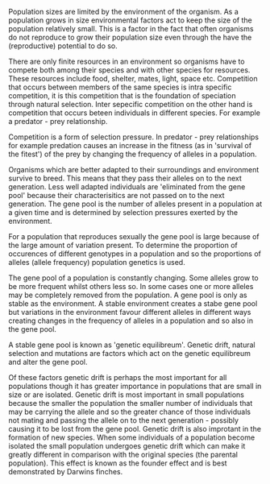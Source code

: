 Population sizes are limited by the environment of the organism. As a population grows in size environmental factors act to keep the size of the population relatively small. This is a factor in the fact that often organisms do not reproduce to grow their population size even through the have the (reproductive) potential to do so.

There are only finite resources in an environment so organisms have to compete both among their species and with other species for resources. These resources include food, shelter, mates, light, space etc. Competition that occurs between members of the same species is intra specific competition, it is this competition that is the foundation of speciation through natural selection. Inter sepecific competition on the other hand is competition that occurs beteen individuals in different species. For example a predator - prey relationship.

Competition is a form of selection pressure. In predator - prey relationships for example predation causes an increase in the fitness (as in 'survival of the fitest') of the prey by changing the frequency of alleles in a population.

Organisms which are better adapted to their surroundings and environment survive to breed. This means that they pass their alleles on to the next generation. Less well adapted individuals are 'eliminated from the gene pool' because their characterisitics are not passed on to the next generation. The gene pool is the number of alleles present in a population at a given time and is determined by selection pressures exerted by the environment.

For a population that reproduces sexually the gene pool is large because of the large amount of variation present. To determine the proportion of occurences of different genotypes in a population and so the proportions of alleles (allele frequency) population genetics is used.

The gene pool of a population is constantly changing. Some alleles grow to be more frequent whilst others less so. In some cases one or more alleles may be completely removed from the population. A gene pool is only as stable as the environment. A stable environment creates a stabe gene pool but variations in the environment favour different alleles in different ways creating changes in the frequency of alleles in a population and so also in the gene pool.

A stable gene pool is known as 'genetic equilibreum'. Genetic drift, natural selection and mutations are factors which act on the genetic equilibreum and alter the gene pool.

Of these factors genetic drift is perhaps the most important for all populations though it has greater importance in populations that are small in size or are isolated. Genetic drift is most important in small populations because the smaller the population the smaller number of individuals that may be carrying the allele and so the greater chance of those individuals not mating and passing the allele on to the next generation - possibly causing it to be lost from the gene pool. Genetic drift is also improtant in the formation of new species. When some individuals of a population become isolated the small population undergoes genetic drift which can make it greatly different in comparison with the original species (the parental population). This effect is known as the founder effect and is best demonstrated by Darwins finches.